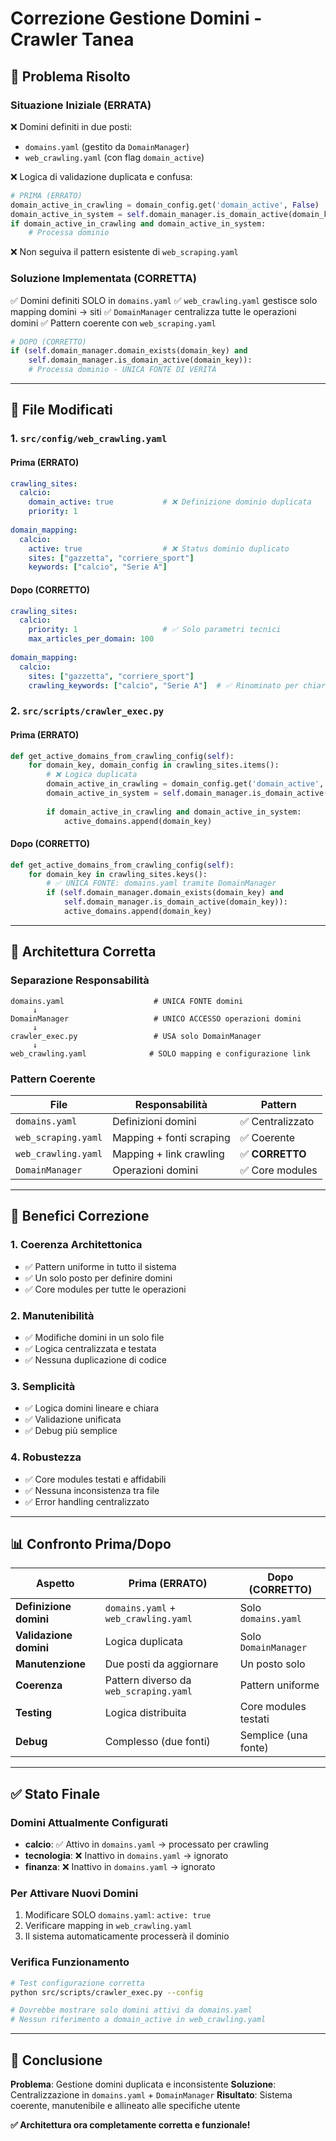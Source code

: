 # Correzione Gestione Domini - Crawler Tanea

## 🎯 **Problema Risolto**

### **Situazione Iniziale (ERRATA)**
❌ Domini definiti in due posti:
- `domains.yaml` (gestito da `DomainManager`)
- `web_crawling.yaml` (con flag `domain_active`)

❌ Logica di validazione duplicata e confusa:
```python
# PRIMA (ERRATO)
domain_active_in_crawling = domain_config.get('domain_active', False)
domain_active_in_system = self.domain_manager.is_domain_active(domain_key)
if domain_active_in_crawling and domain_active_in_system:
    # Processa dominio
```

❌ Non seguiva il pattern esistente di `web_scraping.yaml`

### **Soluzione Implementata (CORRETTA)**
✅ Domini definiti SOLO in `domains.yaml`
✅ `web_crawling.yaml` gestisce solo mapping domini → siti
✅ `DomainManager` centralizza tutte le operazioni domini
✅ Pattern coerente con `web_scraping.yaml`

```python
# DOPO (CORRETTO)
if (self.domain_manager.domain_exists(domain_key) and 
    self.domain_manager.is_domain_active(domain_key)):
    # Processa dominio - UNICA FONTE DI VERITÀ
```

---

## 📁 **File Modificati**

### **1. `src/config/web_crawling.yaml`**

#### **Prima (ERRATO)**
```yaml
crawling_sites:
  calcio:
    domain_active: true           # ❌ Definizione dominio duplicata
    priority: 1
    
domain_mapping:
  calcio:
    active: true                  # ❌ Status dominio duplicato
    sites: ["gazzetta", "corriere_sport"]
    keywords: ["calcio", "Serie A"]
```

#### **Dopo (CORRETTO)**
```yaml
crawling_sites:
  calcio:
    priority: 1                   # ✅ Solo parametri tecnici
    max_articles_per_domain: 100
    
domain_mapping:
  calcio:
    sites: ["gazzetta", "corriere_sport"]
    crawling_keywords: ["calcio", "Serie A"]  # ✅ Rinominato per chiarezza
```

### **2. `src/scripts/crawler_exec.py`**

#### **Prima (ERRATO)**
```python
def get_active_domains_from_crawling_config(self):
    for domain_key, domain_config in crawling_sites.items():
        # ❌ Logica duplicata
        domain_active_in_crawling = domain_config.get('domain_active', False)
        domain_active_in_system = self.domain_manager.is_domain_active(domain_key)
        
        if domain_active_in_crawling and domain_active_in_system:
            active_domains.append(domain_key)
```

#### **Dopo (CORRETTO)**
```python
def get_active_domains_from_crawling_config(self):
    for domain_key in crawling_sites.keys():
        # ✅ UNICA FONTE: domains.yaml tramite DomainManager
        if (self.domain_manager.domain_exists(domain_key) and 
            self.domain_manager.is_domain_active(domain_key)):
            active_domains.append(domain_key)
```

---

## 🔧 **Architettura Corretta**

### **Separazione Responsabilità**
```
domains.yaml                    # UNICA FONTE domini
     ↓
DomainManager                   # UNICO ACCESSO operazioni domini
     ↓
crawler_exec.py                 # USA solo DomainManager
     ↓
web_crawling.yaml              # SOLO mapping e configurazione link
```

### **Pattern Coerente**
| File | Responsabilità | Pattern |
|------|----------------|---------|
| `domains.yaml` | Definizioni domini | ✅ Centralizzato |
| `web_scraping.yaml` | Mapping + fonti scraping | ✅ Coerente |
| `web_crawling.yaml` | Mapping + link crawling | ✅ **CORRETTO** |
| `DomainManager` | Operazioni domini | ✅ Core modules |

---

## 🎯 **Benefici Correzione**

### **1. Coerenza Architettonica**
- ✅ Pattern uniforme in tutto il sistema
- ✅ Un solo posto per definire domini
- ✅ Core modules per tutte le operazioni

### **2. Manutenibilità**
- ✅ Modifiche domini in un solo file
- ✅ Logica centralizzata e testata
- ✅ Nessuna duplicazione di codice

### **3. Semplicità**
- ✅ Logica domini lineare e chiara
- ✅ Validazione unificata
- ✅ Debug più semplice

### **4. Robustezza**
- ✅ Core modules testati e affidabili
- ✅ Nessuna inconsistenza tra file
- ✅ Error handling centralizzato

---

## 📊 **Confronto Prima/Dopo**

| Aspetto | Prima (ERRATO) | Dopo (CORRETTO) |
|---------|----------------|-----------------|
| **Definizione domini** | `domains.yaml` + `web_crawling.yaml` | Solo `domains.yaml` |
| **Validazione domini** | Logica duplicata | Solo `DomainManager` |
| **Manutenzione** | Due posti da aggiornare | Un posto solo |
| **Coerenza** | Pattern diverso da `web_scraping.yaml` | Pattern uniforme |
| **Testing** | Logica distribuita | Core modules testati |
| **Debug** | Complesso (due fonti) | Semplice (una fonte) |

---

## ✅ **Stato Finale**

### **Domini Attualmente Configurati**
- **calcio**: ✅ Attivo in `domains.yaml` → processato per crawling
- **tecnologia**: ❌ Inattivo in `domains.yaml` → ignorato
- **finanza**: ❌ Inattivo in `domains.yaml` → ignorato

### **Per Attivare Nuovi Domini**
1. Modificare SOLO `domains.yaml`: `active: true`
2. Verificare mapping in `web_crawling.yaml`
3. Il sistema automaticamente processerà il dominio

### **Verifica Funzionamento**
```bash
# Test configurazione corretta
python src/scripts/crawler_exec.py --config

# Dovrebbe mostrare solo domini attivi da domains.yaml
# Nessun riferimento a domain_active in web_crawling.yaml
```

---

## 🎉 **Conclusione**

**Problema**: Gestione domini duplicata e inconsistente
**Soluzione**: Centralizzazione in `domains.yaml` + `DomainManager`
**Risultato**: Sistema coerente, manutenibile e allineato alle specifiche utente

**✅ Architettura ora completamente corretta e funzionale!**